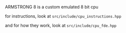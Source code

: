 ARMSTRONG 8 is a custom emulated 8 bit cpu

for instructions, look at
`src/include/cpu_instructions.hpp`

and for how they work, look at
`src/include/cpu_fde.hpp`